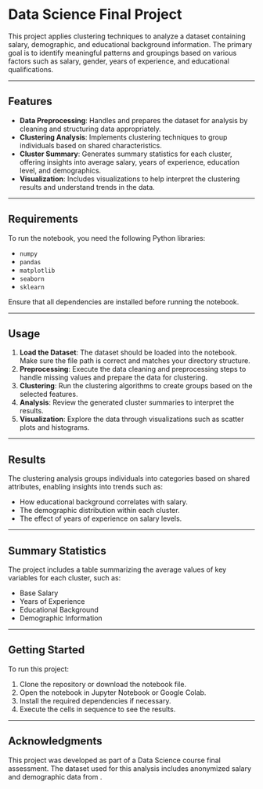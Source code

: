 # Data Science Final Project

This project applies clustering techniques to analyze a dataset containing salary, demographic, and educational background information. The primary goal is to identify meaningful patterns and groupings based on various factors such as salary, gender, years of experience, and educational qualifications.

---

## Features

- **Data Preprocessing**: Handles and prepares the dataset for analysis by cleaning and structuring data appropriately.  
- **Clustering Analysis**: Implements clustering techniques to group individuals based on shared characteristics.  
- **Cluster Summary**: Generates summary statistics for each cluster, offering insights into average salary, years of experience, education level, and demographics.  
- **Visualization**: Includes visualizations to help interpret the clustering results and understand trends in the data.

---

## Requirements

To run the notebook, you need the following Python libraries:

- `numpy`
- `pandas`
- `matplotlib`
- `seaborn`
- `sklearn`

Ensure that all dependencies are installed before running the notebook.

---

## Usage

1. **Load the Dataset**: The dataset should be loaded into the notebook. Make sure the file path is correct and matches your directory structure.  
2. **Preprocessing**: Execute the data cleaning and preprocessing steps to handle missing values and prepare the data for clustering.  
3. **Clustering**: Run the clustering algorithms to create groups based on the selected features.  
4. **Analysis**: Review the generated cluster summaries to interpret the results.  
5. **Visualization**: Explore the data through visualizations such as scatter plots and histograms.

---

## Results

The clustering analysis groups individuals into categories based on shared attributes, enabling insights into trends such as:

- How educational background correlates with salary.  
- The demographic distribution within each cluster.  
- The effect of years of experience on salary levels.

---

## Summary Statistics

The project includes a table summarizing the average values of key variables for each cluster, such as:

- Base Salary  
- Years of Experience  
- Educational Background  
- Demographic Information  

---

## Getting Started

To run this project:

1. Clone the repository or download the notebook file.  
2. Open the notebook in Jupyter Notebook or Google Colab.  
3. Install the required dependencies if necessary.  
4. Execute the cells in sequence to see the results.  

---

## Acknowledgments

This project was developed as part of a Data Science course final assessment. The dataset used for this analysis includes anonymized salary and demographic data from .
